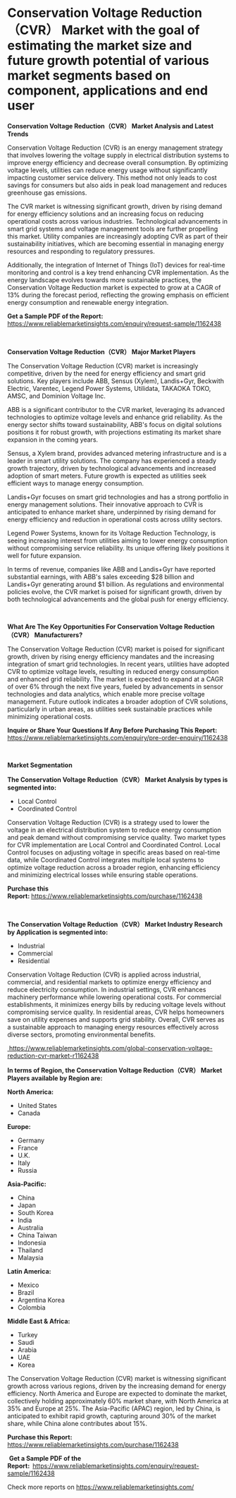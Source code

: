 <p><h1>Conservation Voltage Reduction（CVR） Market with the goal of estimating the market size and future growth potential of various market segments based on component, applications and end user</h1></p><p><strong>Conservation Voltage Reduction（CVR） Market Analysis and Latest Trends</strong></p>
<p><p>Conservation Voltage Reduction (CVR) is an energy management strategy that involves lowering the voltage supply in electrical distribution systems to improve energy efficiency and decrease overall consumption. By optimizing voltage levels, utilities can reduce energy usage without significantly impacting customer service delivery. This method not only leads to cost savings for consumers but also aids in peak load management and reduces greenhouse gas emissions.</p><p>The CVR market is witnessing significant growth, driven by rising demand for energy efficiency solutions and an increasing focus on reducing operational costs across various industries. Technological advancements in smart grid systems and voltage management tools are further propelling this market. Utility companies are increasingly adopting CVR as part of their sustainability initiatives, which are becoming essential in managing energy resources and responding to regulatory pressures.</p><p>Additionally, the integration of Internet of Things (IoT) devices for real-time monitoring and control is a key trend enhancing CVR implementation. As the energy landscape evolves towards more sustainable practices, the Conservation Voltage Reduction market is expected to grow at a CAGR of 13% during the forecast period, reflecting the growing emphasis on efficient energy consumption and renewable energy integration.</p></p>
<p><strong>Get a Sample PDF of the Report:&nbsp;</strong> <a href="https://www.reliablemarketinsights.com/enquiry/request-sample/1162438?utm_campaign=3559&utm_medium=2&utm_source=Github&utm_content=ia&utm_term=24032025&utm_id=conservation-voltage-reductioncvr">https://www.reliablemarketinsights.com/enquiry/request-sample/1162438</a></p>
<p>&nbsp;</p>
<p><strong>Conservation Voltage Reduction（CVR） Major Market Players</strong></p>
<p><p>The Conservation Voltage Reduction (CVR) market is increasingly competitive, driven by the need for energy efficiency and smart grid solutions. Key players include ABB, Sensus (Xylem), Landis+Gyr, Beckwith Electric, Varentec, Legend Power Systems, Utilidata, TAKAOKA TOKO, AMSC, and Dominion Voltage Inc. </p><p>ABB is a significant contributor to the CVR market, leveraging its advanced technologies to optimize voltage levels and enhance grid reliability. As the energy sector shifts toward sustainability, ABB's focus on digital solutions positions it for robust growth, with projections estimating its market share expansion in the coming years.</p><p>Sensus, a Xylem brand, provides advanced metering infrastructure and is a leader in smart utility solutions. The company has experienced a steady growth trajectory, driven by technological advancements and increased adoption of smart meters. Future growth is expected as utilities seek efficient ways to manage energy consumption.</p><p>Landis+Gyr focuses on smart grid technologies and has a strong portfolio in energy management solutions. Their innovative approach to CVR is anticipated to enhance market share, underpinned by rising demand for energy efficiency and reduction in operational costs across utility sectors.</p><p>Legend Power Systems, known for its Voltage Reduction Technology, is seeing increasing interest from utilities aiming to lower energy consumption without compromising service reliability. Its unique offering likely positions it well for future expansion.</p><p>In terms of revenue, companies like ABB and Landis+Gyr have reported substantial earnings, with ABB's sales exceeding $28 billion and Landis+Gyr generating around $1 billion. As regulations and environmental policies evolve, the CVR market is poised for significant growth, driven by both technological advancements and the global push for energy efficiency.</p></p>
<p>&nbsp;</p>
<p><strong>What Are The Key Opportunities For Conservation Voltage Reduction（CVR） Manufacturers?</strong></p>
<p><p>The Conservation Voltage Reduction (CVR) market is poised for significant growth, driven by rising energy efficiency mandates and the increasing integration of smart grid technologies. In recent years, utilities have adopted CVR to optimize voltage levels, resulting in reduced energy consumption and enhanced grid reliability. The market is expected to expand at a CAGR of over 6% through the next five years, fueled by advancements in sensor technologies and data analytics, which enable more precise voltage management. Future outlook indicates a broader adoption of CVR solutions, particularly in urban areas, as utilities seek sustainable practices while minimizing operational costs.</p></p>
<p><strong>Inquire or Share Your Questions If Any Before Purchasing This Report:</strong> <a href="https://www.reliablemarketinsights.com/enquiry/pre-order-enquiry/1162438?utm_campaign=3559&utm_medium=2&utm_source=Github&utm_content=ia&utm_term=24032025&utm_id=conservation-voltage-reductioncvr">https://www.reliablemarketinsights.com/enquiry/pre-order-enquiry/1162438</a></p>
<p>&nbsp;</p>
<p><strong>Market Segmentation</strong></p>
<p><strong>The Conservation Voltage Reduction（CVR） Market Analysis by types is segmented into:</strong></p>
<p><ul><li>Local Control</li><li>Coordinated Control</li></ul></p>
<p><p>Conservation Voltage Reduction (CVR) is a strategy used to lower the voltage in an electrical distribution system to reduce energy consumption and peak demand without compromising service quality. Two market types for CVR implementation are Local Control and Coordinated Control. Local Control focuses on adjusting voltage in specific areas based on real-time data, while Coordinated Control integrates multiple local systems to optimize voltage reduction across a broader region, enhancing efficiency and minimizing electrical losses while ensuring stable operations.</p></p>
<p><strong>Purchase this Report:&nbsp;</strong><a href="https://www.reliablemarketinsights.com/purchase/1162438?utm_campaign=3559&utm_medium=2&utm_source=Github&utm_content=ia&utm_term=24032025&utm_id=conservation-voltage-reductioncvr">https://www.reliablemarketinsights.com/purchase/1162438</a></p>
<p>&nbsp;</p>
<p><strong>The Conservation Voltage Reduction（CVR） Market Industry Research by Application is segmented into:</strong></p>
<p><ul><li>Industrial</li><li>Commercial</li><li>Residential</li></ul></p>
<p><p>Conservation Voltage Reduction (CVR) is applied across industrial, commercial, and residential markets to optimize energy efficiency and reduce electricity consumption. In industrial settings, CVR enhances machinery performance while lowering operational costs. For commercial establishments, it minimizes energy bills by reducing voltage levels without compromising service quality. In residential areas, CVR helps homeowners save on utility expenses and supports grid stability. Overall, CVR serves as a sustainable approach to managing energy resources effectively across diverse sectors, promoting environmental benefits.</p></p>
<p><a href="https://www.reliablemarketinsights.com/global-conservation-voltage-reduction-cvr-market-r1162438?utm_campaign=3559&utm_medium=2&utm_source=Github&utm_content=ia&utm_term=24032025&utm_id=conservation-voltage-reductioncvr">&nbsp;https://www.reliablemarketinsights.com/global-conservation-voltage-reduction-cvr-market-r1162438</a></p>
<p><strong>In terms of Region, the Conservation Voltage Reduction（CVR） Market Players available by Region are:</strong></p>
<p>
    <p> <strong> North America: </strong>
        <ul>
            <li>United States</li>
            <li>Canada</li>
        </ul>
        </p> 
    <p> <strong> Europe: </strong>
        <ul>
            <li>Germany</li>
            <li>France</li>
            <li>U.K.</li>
            <li>Italy</li>
            <li>Russia</li>
        </ul>
        </p> 
    <p> <strong> Asia-Pacific: </strong>
        <ul>
            <li>China</li>
            <li>Japan</li>
            <li>South Korea</li>
            <li>India</li>
            <li>Australia</li>
            <li>China Taiwan</li>
            <li>Indonesia</li>
            <li>Thailand</li>
            <li>Malaysia</li>
        </ul>
        </p> 
    <p> <strong> Latin America: </strong>
        <ul>
            <li>Mexico</li>
            <li>Brazil</li>
            <li>Argentina Korea</li>
            <li>Colombia</li>
        </ul>
        </p> 
    <p> <strong> Middle East & Africa: </strong>
        <ul>
            <li>Turkey</li>
            <li>Saudi</li>
            <li>Arabia</li>
            <li>UAE</li>
            <li>Korea</li>
        </ul>
    </p>
    </p>
<p><p>The Conservation Voltage Reduction (CVR) market is witnessing significant growth across various regions, driven by the increasing demand for energy efficiency. North America and Europe are expected to dominate the market, collectively holding approximately 60% market share, with North America at 35% and Europe at 25%. The Asia-Pacific (APAC) region, led by China, is anticipated to exhibit rapid growth, capturing around 30% of the market share, while China alone contributes about 15%.</p></p>
<p><strong>Purchase this Report: </strong><a href="https://www.reliablemarketinsights.com/purchase/1162438?utm_campaign=3559&utm_medium=2&utm_source=Github&utm_content=ia&utm_term=24032025&utm_id=conservation-voltage-reductioncvr">https://www.reliablemarketinsights.com/purchase/1162438</a></p>
<p>&nbsp;<strong>Get a Sample PDF of the Report:&nbsp;&nbsp;</strong><a href="https://www.reliablemarketinsights.com/enquiry/request-sample/1162438?utm_campaign=3559&utm_medium=2&utm_source=Github&utm_content=ia&utm_term=24032025&utm_id=conservation-voltage-reductioncvr">https://www.reliablemarketinsights.com/enquiry/request-sample/1162438</a></p>
<p><strong></strong></p>
<p>Check more reports on <a href="https://www.reliablemarketinsights.com/?utm_campaign=3559&utm_medium=2&utm_source=Github&utm_content=ia&utm_term=24032025&utm_id=conservation-voltage-reductioncvr">https://www.reliablemarketinsights.com/</a></p>